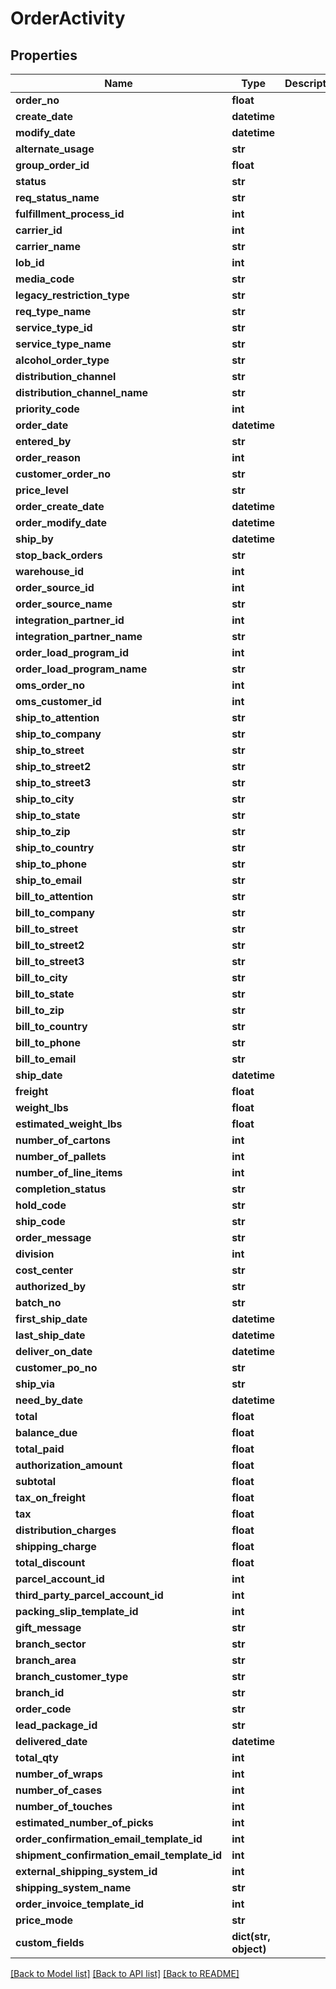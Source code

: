 # OrderActivity

## Properties
Name | Type | Description | Notes
------------ | ------------- | ------------- | -------------
**order_no** | **float** |  | [optional] 
**create_date** | **datetime** |  | [optional] 
**modify_date** | **datetime** |  | [optional] 
**alternate_usage** | **str** |  | [optional] 
**group_order_id** | **float** |  | [optional] 
**status** | **str** |  | [optional] 
**req_status_name** | **str** |  | [optional] 
**fulfillment_process_id** | **int** |  | [optional] 
**carrier_id** | **int** |  | [optional] 
**carrier_name** | **str** |  | [optional] 
**lob_id** | **int** |  | 
**media_code** | **str** |  | 
**legacy_restriction_type** | **str** |  | 
**req_type_name** | **str** |  | [optional] 
**service_type_id** | **str** |  | [optional] 
**service_type_name** | **str** |  | [optional] 
**alcohol_order_type** | **str** |  | [optional] 
**distribution_channel** | **str** |  | [optional] 
**distribution_channel_name** | **str** |  | [optional] 
**priority_code** | **int** |  | [optional] 
**order_date** | **datetime** |  | 
**entered_by** | **str** |  | [optional] 
**order_reason** | **int** |  | [optional] 
**customer_order_no** | **str** |  | [optional] 
**price_level** | **str** |  | [optional] 
**order_create_date** | **datetime** |  | [optional] 
**order_modify_date** | **datetime** |  | [optional] 
**ship_by** | **datetime** |  | [optional] 
**stop_back_orders** | **str** |  | [optional] 
**warehouse_id** | **int** |  | 
**order_source_id** | **int** |  | [optional] 
**order_source_name** | **str** |  | [optional] 
**integration_partner_id** | **int** |  | [optional] 
**integration_partner_name** | **str** |  | [optional] 
**order_load_program_id** | **int** |  | [optional] 
**order_load_program_name** | **str** |  | [optional] 
**oms_order_no** | **int** |  | [optional] 
**oms_customer_id** | **int** |  | [optional] 
**ship_to_attention** | **str** |  | [optional] 
**ship_to_company** | **str** |  | [optional] 
**ship_to_street** | **str** |  | [optional] 
**ship_to_street2** | **str** |  | [optional] 
**ship_to_street3** | **str** |  | [optional] 
**ship_to_city** | **str** |  | [optional] 
**ship_to_state** | **str** |  | [optional] 
**ship_to_zip** | **str** |  | [optional] 
**ship_to_country** | **str** |  | [optional] 
**ship_to_phone** | **str** |  | [optional] 
**ship_to_email** | **str** |  | [optional] 
**bill_to_attention** | **str** |  | [optional] 
**bill_to_company** | **str** |  | [optional] 
**bill_to_street** | **str** |  | [optional] 
**bill_to_street2** | **str** |  | [optional] 
**bill_to_street3** | **str** |  | [optional] 
**bill_to_city** | **str** |  | [optional] 
**bill_to_state** | **str** |  | [optional] 
**bill_to_zip** | **str** |  | [optional] 
**bill_to_country** | **str** |  | [optional] 
**bill_to_phone** | **str** |  | [optional] 
**bill_to_email** | **str** |  | [optional] 
**ship_date** | **datetime** |  | [optional] 
**freight** | **float** |  | [optional] 
**weight_lbs** | **float** |  | [optional] 
**estimated_weight_lbs** | **float** |  | [optional] 
**number_of_cartons** | **int** |  | [optional] 
**number_of_pallets** | **int** |  | [optional] 
**number_of_line_items** | **int** |  | [optional] 
**completion_status** | **str** |  | [optional] 
**hold_code** | **str** |  | [optional] 
**ship_code** | **str** |  | [optional] 
**order_message** | **str** |  | [optional] 
**division** | **int** |  | [optional] 
**cost_center** | **str** |  | [optional] 
**authorized_by** | **str** |  | [optional] 
**batch_no** | **str** |  | [optional] 
**first_ship_date** | **datetime** |  | [optional] 
**last_ship_date** | **datetime** |  | [optional] 
**deliver_on_date** | **datetime** |  | [optional] 
**customer_po_no** | **str** |  | [optional] 
**ship_via** | **str** |  | [optional] 
**need_by_date** | **datetime** |  | [optional] 
**total** | **float** |  | [optional] 
**balance_due** | **float** |  | [optional] 
**total_paid** | **float** |  | [optional] 
**authorization_amount** | **float** |  | [optional] 
**subtotal** | **float** |  | [optional] 
**tax_on_freight** | **float** |  | [optional] 
**tax** | **float** |  | [optional] 
**distribution_charges** | **float** |  | [optional] 
**shipping_charge** | **float** |  | [optional] 
**total_discount** | **float** |  | [optional] 
**parcel_account_id** | **int** |  | [optional] 
**third_party_parcel_account_id** | **int** |  | [optional] 
**packing_slip_template_id** | **int** |  | [optional] 
**gift_message** | **str** |  | [optional] 
**branch_sector** | **str** |  | [optional] 
**branch_area** | **str** |  | [optional] 
**branch_customer_type** | **str** |  | [optional] 
**branch_id** | **str** |  | [optional] 
**order_code** | **str** |  | [optional] 
**lead_package_id** | **str** |  | [optional] 
**delivered_date** | **datetime** |  | [optional] 
**total_qty** | **int** |  | [optional] 
**number_of_wraps** | **int** |  | [optional] 
**number_of_cases** | **int** |  | [optional] 
**number_of_touches** | **int** |  | [optional] 
**estimated_number_of_picks** | **int** |  | [optional] 
**order_confirmation_email_template_id** | **int** |  | [optional] 
**shipment_confirmation_email_template_id** | **int** |  | [optional] 
**external_shipping_system_id** | **int** |  | [optional] 
**shipping_system_name** | **str** |  | [optional] 
**order_invoice_template_id** | **int** |  | [optional] 
**price_mode** | **str** |  | [optional] 
**custom_fields** | **dict(str, object)** |  | [optional] 

[[Back to Model list]](../README.md#documentation-for-models) [[Back to API list]](../README.md#documentation-for-api-endpoints) [[Back to README]](../README.md)


